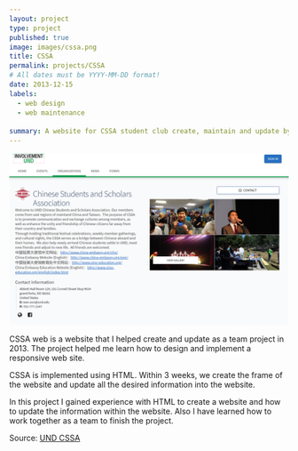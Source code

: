 ```yaml
---
layout: project
type: project
published: true
image: images/cssa.png
title: CSSA
permalink: projects/CSSA
# All dates must be YYYY-MM-DD format!
date: 2013-12-15
labels:
  - web design
  - web maintenance 

summary: A website for CSSA student club create, maintain and update by me and my team.
---
```


<img class="ui medium right floated rounded image" src="../images/cssa.png">

CSSA web is a website that I helped create and update as a team project in 2013. The project helped me learn how to design and implement a responsive web site.

CSSA is implemented using HTML. Within 3 weeks, we create the frame of the website and update all the desired information into the website.

In this project I gained experience with HTML to create a website and how to update the information within the website. Also I have learned how to work together as a team to finish the project.
 
Source: <a href="https://involvement.und.edu/organization/cssa"></i>UND CSSA</a>
